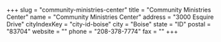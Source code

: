 +++
slug = "community-ministries-center"
title = "Community Ministries Center"
name = "Community Ministries Center"
address = "3000 Esquire Drive"
cityIndexKey = "city-id-boise"
city = "Boise"
state = "ID"
postal = "83704"
website = ""
phone = "208-378-7774"
fax = ""
+++

